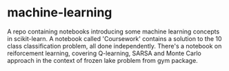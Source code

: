# machine-learning

A repo containing notebooks introducing some machine learning concepts in scikit-learn. A notebook called 'Coursework' contains a solution to the 10 class classification problem, all done independently. There's a notebook on reiforcement learning, covering Q-learning, SARSA and Monte Carlo approach in the context of frozen lake problem from gym package.
